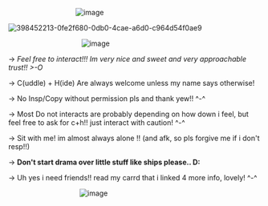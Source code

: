 ‎ ‎ ‎ ‎ ‎ ‎ ‎ ‎ ‎ ‎ ‎ ‎‎ ‎‎ ‎ ‎ ‎ ‎ ‎ ‎ ‎ ‎ ‎ ‎ ‎ ‎ ‎ ‎ ‎ ‎ ‎ ‎ ‎ ‎ ‎ ![image](https://github.com/user-attachments/assets/9e78da49-d76e-4d0a-b5d6-f8592c4ef1f7) 


![398452213-0fe2f680-0db0-4cae-a6d0-c964d54f0ae9](https://github.com/user-attachments/assets/d703209e-e6e6-4657-918e-a8feab082c76)


‎ ‎ ‎ ‎ ‎ ‎ ‎ ‎ ‎ ‎ ‎ ‎‎ ‎‎ ‎ ‎ ‎ ‎ ‎ ‎ ‎ ‎ ‎ ‎ ‎ ‎ ‎ ‎ ‎ ‎ ‎ ‎  ‎ ‎ ‎ ‎ ‎ ‎ ![image](https://github.com/user-attachments/assets/62d38f30-7f5d-497f-b7a8-1fd9f7f9daae)

-> *Feel free to interact!!! Im very nice and sweet and very approachable trust!! >-O*

-> C(uddle) + H(ide) Are always welcome unless my name says otherwise!

-> No Insp/Copy without permission pls and thank yew!! ^-^

-> Most Do not interacts are probably depending on how down i feel, but feel free to ask for c+h!! just interact with caution! ^-^

-> Sit with me! im almost always alone !! (and afk, so pls forgive me if i don't resp!!)

-> **Don't start drama over little stuff like ships please.. D:**

-> Uh yes i need friends!! read my carrd that i linked 4 more info, lovely! ^-^

‎ ‎ ‎ ‎ ‎ ‎ ‎ ‎ ‎ ‎ ‎ ‎‎ ‎‎ ‎ ‎ ‎ ‎ ‎ ‎ ‎ ‎ ‎ ‎ ‎ ‎ ‎ ‎ ‎ ‎ ‎ ‎  ‎ ‎ ‎ ‎ ‎ ![image](https://github.com/user-attachments/assets/b00b620b-ddee-4407-a167-cb60978d1eda)
